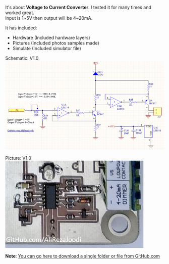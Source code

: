 It's about **Voltage to Current Converter**.
I tested it for many times and worked great.   
Input is 1~5V then output will be 4~20mA.

It has included:
- Hardware (Included hardware layers)
- Pictures (Included photos samples made)
- Simulate (Included simulator file)

Schematic: V1.0
![](https://GitHub.com/AliRezaJoodi/Electronic-Modules/blob/main/Converter_Voltage%20to%20Current/Hardware/V1.0.png?raw=true)

Picture: V1.0
![](https://GitHub.com/AliRezaJoodi/Electronic-Modules/blob/main/Converter_Voltage%20to%20Current/Pictures/V1.1.jpg?raw=true)

**Note**: [You can go here to download a single folder or file from GitHub.com](https://minhaskamal.github.io/DownGit/#/home)